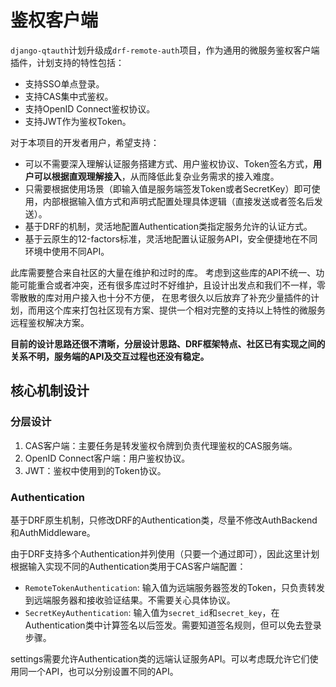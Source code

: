 # 鉴权客户端

[//]: （2021-08-09）从项目里复制，还未维护。

`django-qtauth`计划升级成`drf-remote-auth`项目，作为通用的微服务鉴权客户端插件，计划支持的特性包括：
- 支持SSO单点登录。
- 支持CAS集中式鉴权。
- 支持OpenID Connect鉴权协议。
- 支持JWT作为鉴权Token。

对于本项目的开发者用户，希望支持：
- 可以不需要深入理解认证服务搭建方式、用户鉴权协议、Token签名方式，**用户可以根据直观理解接入**，从而降低此复杂业务需求的接入难度。 
- 只需要根据使用场景（即输入值是服务端签发Token或者SecretKey）即可使用，内部根据输入值方式和声明式配置处理具体逻辑（直接发送或者签名后发送）。
- 基于DRF的机制，灵活地配置Authentication类指定服务允许的认证方式。
- 基于云原生的12-factors标准，灵活地配置认证服务API，安全便捷地在不同环境中使用不同API。

此库需要整合来自社区的大量在维护和过时的库。 
考虑到这些库的API不统一、功能可能重合或者冲突，还有很多库过时不好维护，且设计出发点和我们不一样，零零散散的库对用户接入也十分不方便，
在思考很久以后放弃了补充少量插件的计划，而用这个库来打包社区现有方案、提供一个相对完整的支持以上特性的微服务远程鉴权解决方案。

**目前的设计思路还很不清晰，分层设计思路、DRF框架特点、社区已有实现之间的关系不明，服务端的API及交互过程也还没有稳定。**

## 核心机制设计

### 分层设计

1. CAS客户端：主要任务是转发鉴权令牌到负责代理鉴权的CAS服务端。
2. OpenID Connect客户端：用户鉴权协议。
3. JWT：鉴权中使用到的Token协议。

### Authentication

基于DRF原生机制，只修改DRF的Authentication类，尽量不修改AuthBackend和AuthMiddleware。

由于DRF支持多个Authentication并列使用（只要一个通过即可），因此这里计划根据输入实现不同的Authentication类用于CAS客户端配置：
- `RemoteTokenAuthentication`: 输入值为远端服务器签发的Token，只负责转发到远端服务器和接收验证结果。不需要关心具体协议。
- `SecretKeyAuthentication`: 输入值为`secret_id`和`secret_key`，在Authentication类中计算签名以后签发。需要知道签名规则，但可以免去登录步骤。

settings需要允许Authentication类的远端认证服务API。可以考虑既允许它们使用同一个API，也可以分别设置不同的API。

